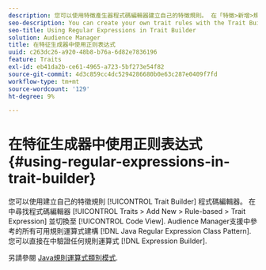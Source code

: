 ```yaml
---
description: 您可以使用特徵產生器程式碼編輯器建立自己的特徵規則。 在「特徵>新增>規則型>特徵運算式」中尋找程式碼編輯器，然後切換至「程式碼檢視」。 Audience Manager支援在「Java規則運算式類別模式」中參考的所有可用規則運算式建構。 您可以直接在運算式產生器中驗證任何規則運算式。
seo-description: You can create your own trait rules with the Trait Builder code editor. Find the code editor in Traits > Add New > Rule-based > Trait Expression and switch to Code View. Audience Manager supports all the available regular expression constructs referenced in the Java Regular Expression Class Pattern. You can validate any of the regular expressions directly in the Expression Builder.
seo-title: Using Regular Expressions in Trait Builder
solution: Audience Manager
title: 在特征生成器中使用正则表达式
uuid: c263dc26-a920-48b8-b76a-6d82e7836196
feature: Traits
exl-id: eb41da2b-ce61-4965-a723-5bf273e54f82
source-git-commit: 4d3c859cc4dc5294286680b0e63c287e0409f7fd
workflow-type: tm+mt
source-wordcount: '129'
ht-degree: 9%

---
```


# 在特征生成器中使用正则表达式 {#using-regular-expressions-in-trait-builder}

您可以使用建立自己的特徵規則 [!UICONTROL Trait Builder] 程式碼編輯器。 在中尋找程式碼編輯器 [!UICONTROL Traits > Add New > Rule-based > Trait Expression] 並切換至 [!UICONTROL Code View]. Audience Manager支援中參考的所有可用規則運算式建構 [!DNL Java Regular Expression Class Pattern]. 您可以直接在中驗證任何規則運算式 [!DNL Expression Builder].

另請參閱 [Java規則運算式類別模式](https://docs.oracle.com/javase/7/docs/api/java/util/regex/Pattern.html).
